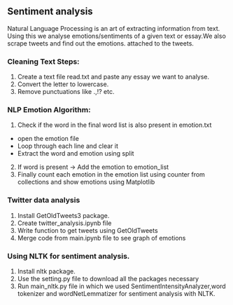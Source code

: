 ## Sentiment analysis

Natural Language Processing is an art of extracting information from text. 
Using this we analyse emotions/sentiments of a given text or essay.We also scrape tweets and find out the emotions. attached to the tweets.

### Cleaning Text Steps:
1. Create a text file read.txt and paste any essay we want to analyse.
2. Convert the letter to lowercase.
3. Remove punctuations like .,!? etc.

### NLP Emotion Algorithm:
1. Check if the word in the final word list is also present in emotion.txt
 - open the emotion file
 - Loop through each line and clear it
 - Extract the word and emotion using split
2. If word is present -> Add the emotion to emotion_list
3. Finally count each emotion in the emotion list using counter from collections and show emotions using Matplotlib

### Twitter data analysis
1. Install GetOldTweets3 package.
2. Create twitter_analysis.ipynb file
3. Write function to get tweets using GetOldTweets
4. Merge code from main.ipynb file to see graph of emotions

### Using NLTK for sentiment analysis.
1. Install nltk package.
2. Use the setting.py file to download all the packages necessary
3. Run main_nltk.py file in which we used SentimentIntensityAnalyzer,word tokenizer and wordNetLemmatizer for sentiment analysis with NLTK.
